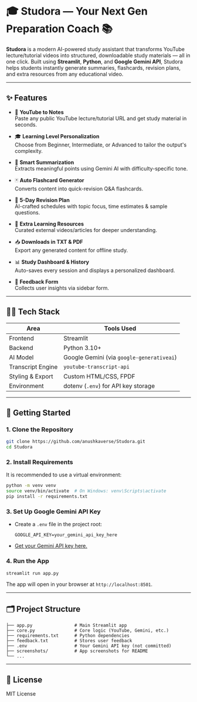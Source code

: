 # 🎓 Studora — Your Next Gen Preparation Coach 📚

**Studora** is a modern AI-powered study assistant that transforms YouTube lecture/tutorial videos into structured, downloadable study materials — all in one click. Built using **Streamlit**, **Python**, and **Google Gemini API**, Studora helps students instantly generate summaries, flashcards, revision plans, and extra resources from any educational video.

---

## ✨ Features

- 🔗 **YouTube to Notes**  
  Paste any public YouTube lecture/tutorial URL and get study material in seconds.

- 🎓 **Learning Level Personalization**  
  Choose from Beginner, Intermediate, or Advanced to tailor the output's complexity.

- 📝 **Smart Summarization**  
  Extracts meaningful points using Gemini AI with difficulty-specific tone.

- 🃏 **Auto Flashcard Generator**  
  Converts content into quick-revision Q&A flashcards.

- 📅 **5-Day Revision Plan**  
  AI-crafted schedules with topic focus, time estimates & sample questions.

- 🔗 **Extra Learning Resources**  
  Curated external videos/articles for deeper understanding.

- 📥 **Downloads in TXT & PDF**  
  Export any generated content for offline study.

- 📊 **Study Dashboard & History**  
  Auto-saves every session and displays a personalized dashboard.

- 💌 **Feedback Form**  
  Collects user insights via sidebar form.

---

## 🧑‍💻 Tech Stack

| Area              | Tools Used                          |
|-------------------|-------------------------------------|
| Frontend          | Streamlit                           |
| Backend           | Python 3.10+                        |
| AI Model          | Google Gemini (via `google-generativeai`) |
| Transcript Engine | `youtube-transcript-api`            |
| Styling & Export  | Custom HTML/CSS, FPDF               |
| Environment       | dotenv (`.env`) for API key storage |

---

## 🚀 Getting Started

### 1. Clone the Repository
```bash
git clone https://github.com/anushkaverse/Studora.git
cd Studora
```

### 2. Install Requirements
It is recommended to use a virtual environment:
```bash
python -m venv venv
source venv/bin/activate  # On Windows: venv\Scripts\activate
pip install -r requirements.txt
```

### 3. Set Up Google Gemini API Key
- Create a `.env` file in the project root:
  ```
  GOOGLE_API_KEY=your_gemini_api_key_here
  ```
- [Get your Gemini API key here.](https://ai.google.dev/gemini-api/docs/get-api-key)

### 4. Run the App
```bash
streamlit run app.py
```

The app will open in your browser at `http://localhost:8501`.

---

## 🗂️ Project Structure
```
├── app.py                # Main Streamlit app
├── core.py               # Core logic (YouTube, Gemini, etc.)
├── requirements.txt      # Python dependencies
├── feedback.txt          # Stores user feedback
├── .env                  # Your Gemini API key (not committed)
├── screenshots/          # App screenshots for README
└── ...
```


---

## 📄 License

MIT License
